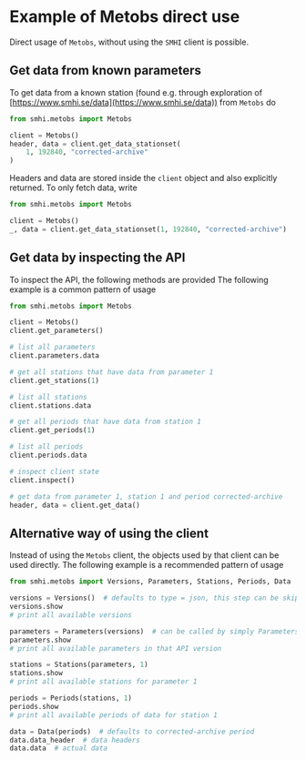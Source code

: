 # Example of Metobs direct use

Direct usage of `Metobs`, without using the `SMHI` client is possible.

## Get data from known parameters

To get data from a known station (found e.g. through exploration of
[https://www.smhi.se/data](https://www.smhi.se/data)) from `Metobs` do

```python
from smhi.metobs import Metobs

client = Metobs()
header, data = client.get_data_stationset(
    1, 192840, "corrected-archive"
)
```

Headers and data are stored inside the `client` object and also
explicitly returned.
To only fetch data, write

```python
from smhi.metobs import Metobs

client = Metobs()
_, data = client.get_data_stationset(1, 192840, "corrected-archive")
```

## Get data by inspecting the API

To inspect the API, the following methods are provided
The following example is a common pattern of usage

```python
from smhi.metobs import Metobs

client = Metobs()
client.get_parameters()

# list all parameters
client.parameters.data

# get all stations that have data from parameter 1
client.get_stations(1)

# list all stations
client.stations.data

# get all periods that have data from station 1
client.get_periods(1)

# list all periods
client.periods.data

# inspect client state
client.inspect()

# get data from parameter 1, station 1 and period corrected-archive
header, data = client.get_data()
```

## Alternative way of using the client

Instead of using the `Metobs` client, the objects used by that client can be
used directly. The following example is a recommended pattern of usage

```python
from smhi.metobs import Versions, Parameters, Stations, Periods, Data

versions = Versions()  # defaults to type = json, this step can be skipped
versions.show
# print all available versions

parameters = Parameters(versions)  # can be called by simply Parameters()
parameters.show
# print all available parameters in that API version

stations = Stations(parameters, 1)
stations.show
# print all available stations for parameter 1

periods = Periods(stations, 1)
periods.show
# print all available periods of data for station 1

data = Data(periods)  # defaults to corrected-archive period
data.data_header  # data headers
data.data  # actual data
```
